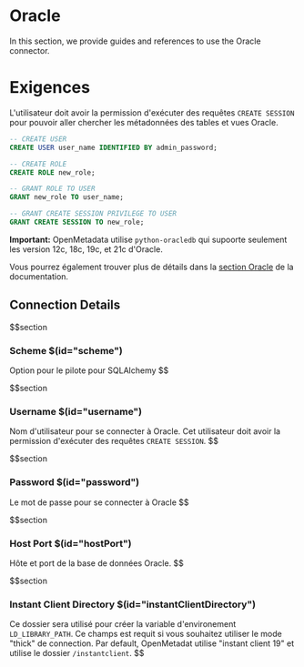 # Oracle

In this section, we provide guides and references to use the Oracle connector.

# Exigences
L'utilisateur doit avoir la permission d'exécuter des requêtes `CREATE SESSION` pour pouvoir aller chercher les métadonnées des tables et vues Oracle.

```sql
-- CREATE USER
CREATE USER user_name IDENTIFIED BY admin_password;

-- CREATE ROLE
CREATE ROLE new_role;

-- GRANT ROLE TO USER
GRANT new_role TO user_name;

-- GRANT CREATE SESSION PRIVILEGE TO USER
GRANT CREATE SESSION TO new_role;
```

**Important:** OpenMetadata utilise `python-oracledb` qui supoorte seulement les version 12c, 18c, 19c, et 21c d'Oracle.

Vous pourrez également trouver plus de détails dans la [section Oracle](https://docs.open-metadata.org/connectors/database/oracle) de la documentation.

## Connection Details

$$section
### Scheme $(id="scheme")

Option pour le pilote pour SQLAlchemy
$$

$$section
### Username $(id="username")

Nom d'utilisateur pour se connecter à Oracle. Cet utilisateur doit avoir la permission d'exécuter des requêtes `CREATE SESSION`.
$$

$$section
### Password $(id="password")

Le mot de passe pour se connecter à Oracle
$$

$$section
### Host Port $(id="hostPort")

Hôte et port de la base de données Oracle.
$$

$$section
### Instant Client Directory $(id="instantClientDirectory")

Ce dossier sera utilisé pour créer la variable d'environement `LD_LIBRARY_PATH`. Ce champs est requit si vous souhaitez utiliser le mode "thick" de connection. Par default, OpenMetadat utilise "instant client 19" et utilise le dossier `/instantclient`.
$$

